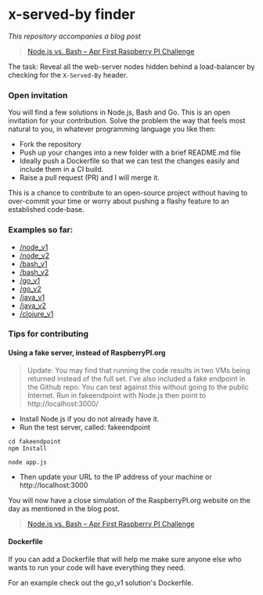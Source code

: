 # x-served-by finder

*This repository accompanies a blog post*

> [Node.js vs. Bash – Apr First Raspberry PI Challenge](http://blog.alexellis.io/april-1st-node-js-vs-bash/)

The task: Reveal all the web-server nodes hidden behind a load-balancer by checking for the `X-Served-By` header.

### Open invitation

You will find a few solutions in Node.js, Bash and Go. This is an open invitation for your contribution. Solve the problem the way that feels most natural to you, in whatever programming language you like then:

* Fork the repository
* Push up your changes into a new folder with a brief README.md file
* Ideally push a Dockerfile so that we can test the changes easily and include them in a CI build.
* Raise a pull request (PR) and I will merge it.

This is a chance to contribute to an open-source project without having to over-commit your time or worry about pushing a flashy feature to an established code-base.

### Examples so far:

* [/node_v1](node_v1)
* [/node_v2](node_v2)
* [/bash_v1](bash_v1)
* [/bash_v2](bash_v2)
* [/go_v1](go_v1)
* [/go_v2](go_v2)
* [/java_v1](java_v1)
* [/java_v2](java_v2)
* [/clojure_v1](clojure_v1)

### Tips for contributing

#### Using a fake server, instead of RaspberryPI.org

> Update: You may find that running the code results in two VMs being returned instead of the full set. I've also included a fake endpoint in the Github repo. You can test against this without going to the public Internet. Run in fakeendpoint with Node.js then point to http://localhost:3000/


* Install Node.js if you do not already have it.
* Run the test server, called: fakeendpoint

```
cd fakeendpoint
npm Install

node app.js
```

* Then update your URL to the IP address of your machine or http://localhost:3000

You will now have a close simulation of the RaspberryPI.org website on the day as mentioned in the blog post.

> [Node.js vs. Bash – Apr First Raspberry PI Challenge](http://blog.alexellis.io/april-1st-node-js-vs-bash/)

#### Dockerfile

If you can add a Dockerfile that will help me make sure anyone else who wants to run your code will have everything they need.

For an example check out the go_v1 solution's Dockerfile.
